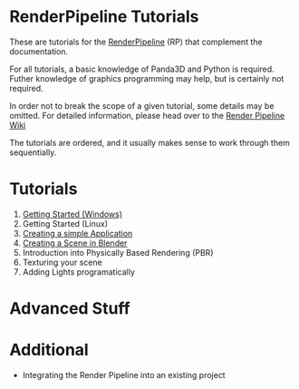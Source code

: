# RenderPipeline Tutorials

These are tutorials for the <a href="http://github.com/tobspr/RenderPipeline">RenderPipeline</a> (RP)
that complement the documentation.

For all tutorials, a basic knowledge of Panda3D and Python is required. Futher knowledge
of graphics programming may help, but is certainly not required.

In order not to break the scope of a given tutorial, some details may be omitted.
For detailed information, please head over to the
<a href="http://github.com/tobspr/RenderPipeline/wiki" target="_blank">Render Pipeline Wiki</a>

The tutorials are ordered, and it usually makes sense to work through them sequentially.

# Tutorials

1. <a href="Getting-Started-Windows/README.md">Getting Started (Windows)</a>
2. Getting Started (Linux)
3. <a href="Basic-Example/README.md">Creating a simple Application</a>
4. <a href="Creating-A-Scene/README.md">Creating a Scene in Blender</a>
5. Introduction into Physically Based Rendering (PBR)
6. Texturing your scene
7. Adding Lights programatically


# Advanced Stuff


# Additional
- Integrating the Render Pipeline into an existing project
